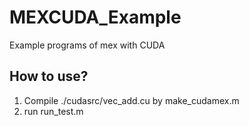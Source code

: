 # MEXCUDA_Example
Example programs of mex with CUDA

## How to use?
1. Compile ./cudasrc/vec_add.cu by make_cudamex.m
2. run run_test.m